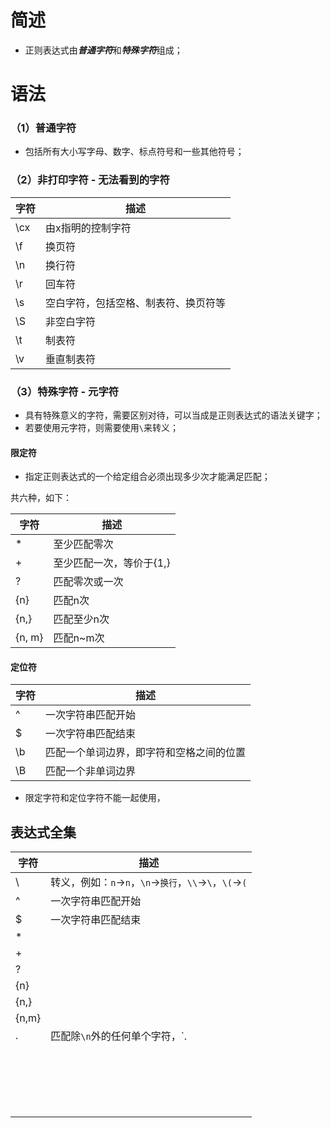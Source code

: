 # 简述

- 正则表达式由***普通字符***和***特殊字符***组成；

# 语法

### （1）普通字符

- 包括所有大小写字母、数字、标点符号和一些其他符号；

### （2）非打印字符 - 无法看到的字符

| 字符 | 描述                                 |
| ---- | ------------------------------------ |
| \cx  | 由x指明的控制字符                    |
| \f   | 换页符                               |
| \n   | 换行符                               |
| \r   | 回车符                               |
| \s   | 空白字符，包括空格、制表符、换页符等 |
| \S   | 非空白字符                           |
| \t   | 制表符                               |
| \v   | 垂直制表符                           |

### （3）特殊字符 - 元字符

- 具有特殊意义的字符，需要区别对待，可以当成是正则表达式的语法关键字；
- 若要使用元字符，则需要使用`\`来转义；

#### 限定符

- 指定正则表达式的一个给定组合必须出现多少次才能满足匹配；

共六种，如下：

| 字符 | 描述                     |
| ---- | ------------------------ |
| *    | 至少匹配零次             |
| +    | 至少匹配一次，等价于{1,} |
| ?    | 匹配零次或一次           |
| {n} | 匹配n次 |
| {n,} | 匹配至少n次 |
| {n, m} | 匹配n~m次 |

#### 定位符

| 字符 | 描述                                     |
| ---- | ---------------------------------------- |
| ^    | 一次字符串匹配开始                       |
| $    | 一次字符串匹配结束                       |
| \b   | 匹配一个单词边界，即字符和空格之间的位置 |
| \B   | 匹配一个非单词边界                       |

- 限定字符和定位字符不能一起使用，

## 表达式全集

| 字符  | 描述                                                     |
| ----- | -------------------------------------------------------- |
| \     | 转义，例如：`n`->`n`，`\n`->`换行`，`\\`->`\`，`\(`->`(` |
| ^     | 一次字符串匹配开始                                       |
| $     | 一次字符串匹配结束                                       |
| *     |                                                          |
| +     |                                                          |
| ?     |                                                          |
| {n}   |                                                          |
| {n,}  |                                                          |
| {n,m} |                                                          |
| .     | 匹配除`\n`外的任何单个字符，`.|\n`匹配所有字符           |
|       |                                                          |
|       |                                                          |
|       |                                                          |
|       |                                                          |
|       |                                                          |
|       |                                                          |
|       |                                                          |
|       |                                                          |
|       |                                                          |
|       |                                                          |
|       |                                                          |
|       |                                                          |
|       |                                                          |
|       |                                                          |
|       |                                                          |
|       |                                                          |
|       |                                                          |
|       |                                                          |
|       |                                                          |

